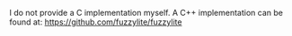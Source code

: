 I do not provide a C implementation myself.
A C++ implementation can be found at: https://github.com/fuzzylite/fuzzylite
